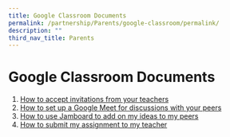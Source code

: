 ```yaml
---
title: Google Classroom Documents
permalink: /partnership/Parents/google-classroom/permalink/
description: ""
third_nav_title: Parents
---
```

Google Classroom Documents
==========================

1) [How to accept invitations from your teachers](/files/How%20to%20accept%20Invitations%20from%20your%20teachers.pdf)
2) [How to set up a Google Meet for discussions with your peers](/files/How%20to%20set%20up%20a%20Google%20Meet%20for%20discussions%20with%20your%20peers.pdf)
3) [How to use Jamboard to add on my ideas to my peers](/files/How%20to%20use%20Jamboard%20to%20add%20on%20my%20ideas%20to%20my%20peers.pdf)
4) [How to submit my assignment to my teacher](/files/How%20to%20submit%20my%20assignment%20to%20my%20teacher.pdf)